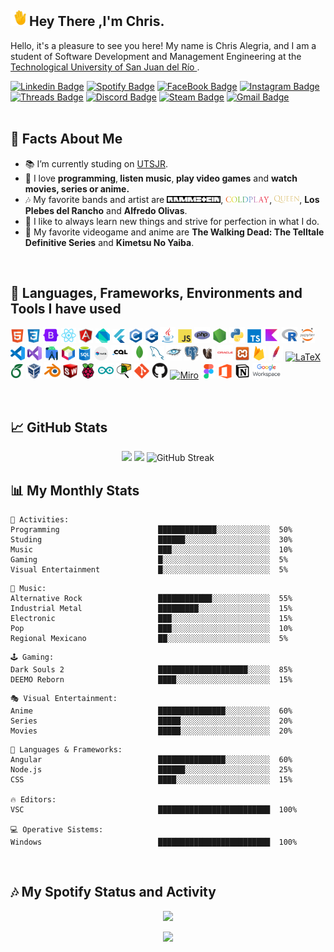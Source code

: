 <!-- Title And Intro Section -->
<h2><img src="assets/gifs/greeting.gif" height="25px"> Hey There ,I'm Chris.</h2>

Hello, it's a pleasure to see you here! My name is Chris Alegria, and I am a student of Software Development and Management Engineering at the [Technological University of San Juan del Río
](https://utsjr.edu.mx/).


<!-- Social Media Section -->
[![Linkedin Badge](https://img.shields.io/badge/-@ChrisAlegria-4E69C8?style=flat-square&logo=inspire&logoColor=white&link=https://www.linkedin.com/in/christianalegriaruiz/)](https://www.linkedin.com/in/christianalegriaruiz/)
[![Spotify Badge](https://img.shields.io/badge/-@☢XGamer484-3abd25?style=flat-square&logo=spotify&logoColor=white&link=https://open.spotify.com/user/21fdae4lll3yaxymukcfossty?si=3f5ea53b25504a81)](https://open.spotify.com/user/21fdae4lll3yaxymukcfossty?si=3f5ea53b25504a81)
[![FaceBook Badge](https://img.shields.io/badge/-@ChrisAlegria-0866ff?style=flat-square&logo=facebook&logoColor=white&link=https://www.facebook.com/ChrisAlegriaR/)](https://www.facebook.com/ChrisAlegriaR/)
[![Instagram Badge](https://img.shields.io/badge/-@chris.alegriar-d72a7e?style=flat-square&logo=instagram&logoColor=white&link=https://www.instagram.com/chris.alegriar?igsh=YzljYTk1ODg3Zg==)](https://www.instagram.com/chris.alegriar?igsh=YzljYTk1ODg3Zg==)
[![Threads Badge](https://img.shields.io/badge/-@chris.alegriar-B58500?style=flat-square&logo=Threads&logoColor=white&link=https:https://www.threads.net/@chris.alegriar)](https://www.threads.net/@chris.alegriar)
[![Discord Badge](https://img.shields.io/badge/-@xgamer484-5865f2?style=flat-square&logo=discord&logoColor=white&link=https://discordapp.com/users/922658473748070430)](https://discordapp.com/users/922658473748070430)
[![Steam Badge](https://img.shields.io/badge/-@☢XGamer484-0f2757?style=flat-square&logo=steam&logoColor=white&link=mailto:https://steamcommunity.com/id/XGamer484/)](https://steamcommunity.com/id/XGamer484/)
[![Gmail Badge](https://img.shields.io/badge/-christian.alegriar@gmail.com-%23ea4335?style=flat-square&logo=Gmail&logoColor=white&link=mailto:christian.alegriar@gmail.com)](mailto:christian.alegriar@gmail.com)
<br>
<br>


<!-- Facts Section -->
<h2>🍂 Facts About Me</h2>
<ul>
  <li>📚 I’m currently studing on <a href="https://www.utsjr.edu.mx/">UTSJR</a>.</li>
  <li>💖 I love <strong>programming</strong>,<strong> listen music</strong>,<strong> play video games</strong> and <strong>watch movies, series or anime.</strong></li>
  <li>🎶 My favorite bands and artist are   
     <a href="https://www.rammstein.de/" target="_blank" style="text-decoration: none; color: inherit;">
       <img src="assets/images/bands and artists/Rammstein.png" width="86" alt="Rammstein Logo"/></a>,
    <a href="https://www.coldplay.com/" target="_blank" style="text-decoration: none; color: inherit;">
      <img src="assets/images/bands and artists/Coldplay.png" width="70" alt="Coldplay Logo"/></a>,
    <a href="https://www.queenonline.com/" target="_blank" style="text-decoration: none; color: inherit;">
      <img src="assets/images/bands and artists/Queen.png" width="40" alt="Queen Logo"/></a>, 
    <strong>Los Plebes del Rancho</strong> and <strong>Alfredo Olivas</strong>.
  <li>📝 I like to always learn new things and strive for perfection in what I do.</li>
  <li>🎉 My favorite videogame and anime are <strong>The Walking Dead: The Telltale Definitive Series</strong> and <strong>Kimetsu No Yaiba</strong>.  
  </li>
</ul>
<br>


<!-- Tools Section -->
<h2>🚀 Languages, Frameworks, Environments and Tools I have used</h2>
<p align="left">
  <a href="https://en.wikipedia.org/wiki/HTML5">
    <img src="assets/images/tools/Html5.svg" alt="Html5" width="22" height="22" /></a>
  <a href="https://en.wikipedia.org/wiki/CSS">
    <img src="assets/images/tools/Css3.svg" alt="Css3" width="22" height="22" /></a>
  <a href="https://getbootstrap.com">
    <img src="assets/images/tools/Bootstrap.svg" alt="Bootstrap" width="25" height="25" /></a>
  <a href="https://react.dev">
    <img src="assets/images/tools/React.svg" alt="React" width="24" height="24" /></a>
  <a href="https://angular.dev">
    <img src="assets/images/tools/AngularJS.svg" alt="AngularJS" width="23" height="23" /></a>
  <a href="https://dart.dev">
    <img src="assets/images/tools/Dart.png" alt="Dart" width="23" height="23" /></a>
  <a href="https://flutter.dev/?gclsrc=aw.ds&gad_source=1&gclid=EAIaIQobChMIqajLyaHuiwMVYCZECB1vqDzAEAAYASAAEgJjjvD_BwE">  
    <img src="assets/images/tools/Flutter.svg" alt="Flutter" width="22" height="22" /></a>
  <a href="https://en.wikipedia.org/wiki/C_(programming_language)">
    <img src="assets/images/tools/C.svg" alt="C" width="23" height="23" /></a>
  <a href="https://cpp-lang.net">
      <img src="assets/images/tools/C++.png" alt="C++" width="20" height="23" /></a>
  <a href="https://www.java.com/en/">
    <img src="assets/images/tools/Java.svg" alt="Java" width="25" height="25" /></a>
  <a href="https://www.javascript.com">  
    <img src="assets/images/tools/JavaScript.svg" alt="JavaScript" width="22" height="22" /></a>
  <a href="https://www.php.net">
    <img src="assets/images/tools/Php.svg" alt="Php" width="25" height="25" /></a>
  <a href="https://nodejs.org/en">
    <img src="assets/images/tools/Node.js.svg" alt="Node.js" width="23" height="23" /></a>
  <a href="https://www.python.org">
    <img src="assets/images/tools/Python.svg" alt="Python" width="25" height="25" /></a>
  <a href="https://www.typescriptlang.org">
    <img src="assets/images/tools/TypeScript.svg" alt="TypeScript" width="22" height="22" /></a>
  <a href="https://kotlinlang.org">  
    <img src="assets/images/tools/Kotlin.svg" alt="Kotlin" width="25" height="25" /></a>
  <a href="https://www.r-project.org">
    <img src="assets/images/tools/R.svg" alt="R" width="25" height="25" /></a>
  <a href="https://jupyter.org">  
    <img src="assets/images/tools/Jupyter.svg" alt="Jupyter" width="24" height="24" /></a>
  <a href="https://code.visualstudio.com">  
    <img src="assets/images/tools/Visual Studio Code.png" alt="Visual Studio Code" width="23" height="23" /></a>
  <a href="https://visualstudio.microsoft.com/en/">  
    <img src="assets/images/tools/Visual Studio.svg" alt="Visual Studio" width="23" height="23" /></a>
  <a href="https://developer.android.com/studio?gad_source=1&gclid=EAIaIQobChMIs5rz_JjviwMVpSVECB0BABVgEAAYASAAEgL93vD_BwE&gclsrc=aw.ds">
    <img src="assets/images/tools/Android Studio.svg" alt="Android Studio" width="24" height="24" /></a>
  <a href="https://www.apache.org"> 
    <img src="assets/images/tools/NetBeans.png" alt="NetBeans" width="21" height="23" /></a>
  <a href="https://www.oracle.com/database/technologies/appdev/sql.html">
      <img src="assets/images/tools/SQL.png" alt="SQL" width="23" height="23"/></a>
  <a href="https://en.wikipedia.org/wiki/NoSQL">  
    <img src="assets/images/tools/NoSQL.png" alt="NoSQL" width="22" height="22"/></a>
  <a href="https://cassandra.apache.org/doc/4.0/cassandra/cql/">  
    <img src="assets/images/tools/CQL.png" alt="CQL" width="30" height="25"/></a>
  <a href="https://www.mongodb.com">  
    <img src="assets/images/tools/MongoDB.svg" alt="MongoDB" width="25" height="25" /></a>
  <a href="https://www.mysql.com">
    <img src="assets/images/tools/MySQL.svg" alt="MySQL" width="23" height="23" /></a>
  <a href="https://cassandra.apache.org/_/index.html">
    <img src="assets/images/tools/Cassandra.svg" alt="Cassandra" width="25" height="25" /></a>
  <a href="https://www.postgresql.org">
    <img src="assets/images/tools/PostgreSQL.svg" alt="PostgreSQL" width="23" height="23" /></a>
  <a href="https://dbeaver.io">
    <img src="assets/images/tools/DBeaver.png" alt="DBeaver" width="22" height="22"/></a>
  <a href="https://www.oracle.com">
    <img src="assets/images/tools/Oracle.svg" alt="Oracle" width="25" height="25" /></a>
  <a href="https://www.apachefriends.org/es/index.html">
    <img src="assets/images/tools/Xampp.png" alt="Xammp" width="22" height="22" /></a>
  <a href="https://firebase.google.com">
    <img src="assets/images/tools/Firebase.svg" alt="Firebase" width="23" height="23"/></a>
  <a href="https://www.apache.org">
    <img src="assets/images/tools/Apache.svg" alt="Apache" width="23" height="23" /></a>
  <a href="https://www.latex-project.org">
    <img src="assets/images/tools/LaTex" alt="LaTeX" width="24" height="24" /></a>
  <a href="https://es.overleaf.com">
    <img src="assets/images/tools/Overleaf.png" color="white" alt="Overleaf" width="21" height="24" /></a>
  <a href="https://www.virtualbox.org">
    <img src="assets/images/tools/VirtualBox.png" alt="VirtualBox" width="25" height="25" /></a>
  <a href="https://www.blender.org">
    <img src="assets/images/tools/Blender.svg" color="white" alt="Blender" width="26" height="26" /></a>
  <a href="https://www.solidworks.com">
    <img src="assets/images/tools/SolidWorks.png" color="white" alt="SolidWorks" width="24" height="24" /></a>
  <a href="https://www.raspberrypi.com">  
    <img src="assets/images/tools/Raspberry Pi.svg" alt="Raspberry Pi" width="24" height="24" /></a>
  <a href="https://www.arduino.cc">
    <img src="assets/images/tools/Arduino.svg" alt="Arduino" width="25" height="25" /></a>
  <a href="https://www.netacad.com/cisco-packet-tracer">
    <img src="assets/images/tools/Packet Tracer.png" color="white" alt="Packet Tracer" width="25" height="25" /></a>
  <a href="https://git-scm.com">  
    <img src="assets/images/tools/Git.svg" alt="Git" width="24" height="24" /></a>
  <a href="https://github.com">
    <img src="assets/images/tools/GitHub.svg" color="white" alt="GitHub" width="26" height="26" /></a>
  <a href="https://miro.com/en/">
      <img src="assets/images/tools/Miro.svg" alt="Miro" width="23" height="23" /></a>
  <a href="https://www.figma.com">
    <img src="assets/images/tools/Figma.svg" alt="Figma" width="23" height="23" /></a>
  <a href="https://www.microsoft.com/en-us/microsoft-365/microsoft-office">
    <img src="assets/images/tools/Office.png" alt="Office" width="23" height="23" /></a>
  <a href="https://www.notion.com">
    <img src="assets/images/tools/Notion.svg" alt="Notion" width="24" height="24" /></a>
  <a href="https://workspace.google.com/intl/es-419_mx/business/">
    <img src="assets/images/tools/Google Workspace.png" alt="Google Workspace" width="45" height="25" /></a>
</p>
<br>


<!-- GitHub Stats Section -->
<h2>📈 GitHub Stats</h2>
<p align="center">
  <img height="50%" width="auto" src ="https://github-readme-stats.vercel.app/api?username=ChrisAlegria&show_icons=true&count_private=true&theme=tokyonight&hide_border=true&bg_color=00000000">
  
  <img height="50%" width="auto" src ="https://github-readme-stats.vercel.app/api/top-langs/?username=ChrisAlegria&layout=compact&hide_border=true&theme=tokyonight&bg_color=00000000&langs_count=6&hide=jupyter%20notebook,tex,css,php&exclude_repo=Pacman-AI">
  
  <img src="https://github-readme-streak-stats.herokuapp.com?user=ChrisAlegria&theme=tokyonight-duo&hide_border=true" alt="GitHub Streak">
<br>
</p>

<!-- Personal Stats Section -->
<h2>📊 My Monthly Stats</h2>

```text
🏃 Activities:
Programming                      █████████████░░░░░░░░░░░░  50%
Studing                          ██████░░░░░░░░░░░░░░░░░░░  30% 
Music                            ███░░░░░░░░░░░░░░░░░░░░░░  10%
Gaming                           █░░░░░░░░░░░░░░░░░░░░░░░░  5%
Visual Entertainment             █░░░░░░░░░░░░░░░░░░░░░░░░  5%
```

```text
🎸 Music:
Alternative Rock                 ████████████░░░░░░░░░░░░░  55%
Industrial Metal                 █████████░░░░░░░░░░░░░░░░  15%
Electronic                       ███░░░░░░░░░░░░░░░░░░░░░░  15%
Pop                              ███░░░░░░░░░░░░░░░░░░░░░░  10%
Regional Mexicano                ██░░░░░░░░░░░░░░░░░░░░░░░  5%
```

```text
🕹️ Gaming:
Dark Souls 2                     ████████████████████░░░░░  85%
DEEMO Reborn                     ████░░░░░░░░░░░░░░░░░░░░░  15% 
```

```text
🎭 Visual Entertainment:
Anime                            ███████████████░░░░░░░░░░  60% 
Series                           █████░░░░░░░░░░░░░░░░░░░░  20%
Movies                           █████░░░░░░░░░░░░░░░░░░░░  20%
```

```text
💬 Languages & Frameworks:
Angular                          ███████████████░░░░░░░░░░  60%
Node.js                          ██████░░░░░░░░░░░░░░░░░░░  25%
CSS                              ████░░░░░░░░░░░░░░░░░░░░░  15%

🔥 Editors: 
VSC                              █████████████████████████  100%

💻 Operative Sistems: 
Windows                          █████████████████████████  100%
```
<br>

<!-- Spotify Activity Section -->
<h2>🎶 My Spotify Status and Activity</h2>
<p align="center">
  <img src="https://spotify-github-profile.kittinanx.com/api/view.svg?uid=21fdae4lll3yaxymukcfossty&redirect=true][https://spotify-github-profile.kittinanx.com/api/view.svg?uid=21fdae4lll3yaxymukcfossty&cover_image=true&theme=novatorem&show_offline=true&background_color=121212&interchange=false&bar_color=53b14f&bar_color_cover=true)">
</p>

<p align="center">
  <img src="https://spotify-recently-played-readme.vercel.app/api?user=21fdae4lll3yaxymukcfossty&count=5&width=350;">
</p>


<!---ChrisAlegria/ChrisAlegria is a ✨ special ✨ repository because its `README.md` (this file) appears on your GitHub profile.
You can click the Preview link to take a look at your changes.--->
